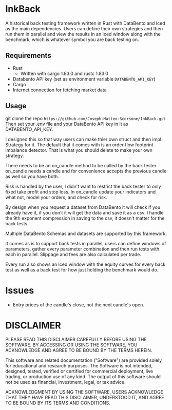 # InkBack

A historical back testing framework written in Rust with DataBento and Iced as the main dependencies.
Users can define their own strategies and then run them in parallel and view the results in an Iced window along with the benchmark, which is whatever symbol you are back testing on.

## Requirements
- Rust
    - Written with cargo 1.83.0 and rustc 1.83.0
- Databento API key (set as environment variable `DATABENTO_API_KEY`)
- Cargo
- Internet connection for fetching market data

## Usage

git clone the repo
```https://github.com/Joseph-Matteo-Scorsone/InkBack.git```
Then set your .env file and your DataBento API key in it as DATABENTO_API_KEY.

I designed this so that way users can make thier own struct and then impl Strategy for it. The default that it comes with is an order flow footprint imbalance detector.
That is what you should delete to make your own strategy.

There needs to be an on_candle method to be called by the back tester.
on_candle needs a candle and for convenience accepts the previous candle as well so you have both.

Risk is handled by the user, I didn't want to restrict the back tester to only fixed take profit and stop loss.
In on_candle update your indicators and what not, model your orders, and check for risk.

By design when you request a dataset from DataBento it will check if you already have it, if you don't it will get the data and save it as a csv.
I handle the 9th exponent compression in saving to the csv, it doesn't matter for the back tests.

Multiple DataBento Schemas and datasets are supported by this framework.

It comes as is to support back tests in parallel, users can define windows of parameters, gather every parameter combination and then run tests with each in parallel. Slippage and fees are also calculated per trade.

Every run also shows an Iced window with the equity curves for every back test as well as a back test for how just holding the benchmark would do.

# Issues
- Entry prices of the candle's close, not the next candle's open.


# DISCLAIMER

PLEASE READ THIS DISCLAIMER CAREFULLY BEFORE USING THE SOFTWARE. BY ACCESSING OR USING THE SOFTWARE, YOU ACKNOWLEDGE AND AGREE TO BE BOUND BY THE TERMS HEREIN.

This software and related documentation ("Software") are provided solely for educational and research purposes. The Software is not intended, designed, tested, verified or certified for commercial deployment, live trading, or production use of any kind. The output of this software should not be used as financial, investment, legal, or tax advice.

ACKNOWLEDGMENT BY USING THE SOFTWARE, USERS ACKNOWLEDGE THAT THEY HAVE READ THIS DISCLAIMER, UNDERSTOOD IT, AND AGREE TO BE BOUND BY ITS TERMS AND CONDITIONS.
